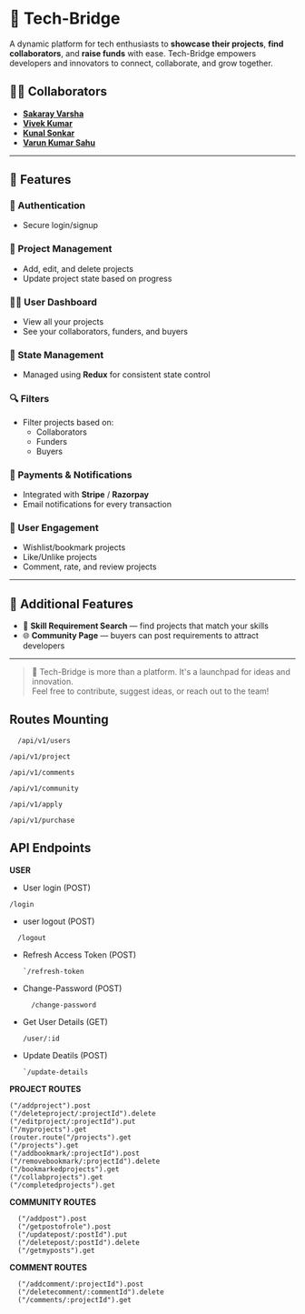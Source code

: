 # 🚀 Tech-Bridge

A dynamic platform for tech enthusiasts to **showcase their projects**, **find collaborators**, and **raise funds** with ease. Tech-Bridge empowers developers and innovators to connect, collaborate, and grow together.

## 👨‍💻 Collaborators


- [**Sakaray Varsha**](https://github.com/Varshasakaray)  
- [**Vivek Kumar**](https://github.com/thefearlesscoder)  
- [**Kunal Sonkar**](https://github.com/Kunalsonkar07)  
- [**Varun Kumar Sahu**](https://github.com/vks-07)

---

## 🌟 Features

### 🔐 Authentication
- Secure login/signup

### 🧰 Project Management
- Add, edit, and delete projects  
- Update project state based on progress

### 🧑‍💼 User Dashboard
- View all your projects  
- See your collaborators, funders, and buyers

### 🧠 State Management
- Managed using **Redux** for consistent state control

### 🔍 Filters
- Filter projects based on:
  - Collaborators
  - Funders
  - Buyers

### 💸 Payments & Notifications
- Integrated with **Stripe** / **Razorpay**
- Email notifications for every transaction

### 💖 User Engagement
- Wishlist/bookmark projects  
- Like/Unlike projects  
- Comment, rate, and review projects

---

## 🧪 Additional Features

- 🔎 **Skill Requirement Search** — find projects that match your skills  
- 🌐 **Community Page** — buyers can post requirements to attract developers

---

> 🎯 Tech-Bridge is more than a platform. It's a launchpad for ideas and innovation.  
Feel free to contribute, suggest ideas, or reach out to the team!

## Routes Mounting
```
  /api/v1/users
```
```
/api/v1/project
```
```
/api/v1/comments
```
```
/api/v1/community
```
```
/api/v1/apply
```
```
/api/v1/purchase
```

## API Endpoints

**USER**

- User login (POST)
```
/login
```
- user logout (POST)
```
  /logout
```
- Refresh Access Token (POST)
  ```
  `/refresh-token
  ```
- Change-Password (POST)
  ```
    /change-password
  ```
- Get User Details (GET)
  ```
  /user/:id
  ```
- Update Deatils (POST)
    ```
    `/update-details
    ```
**PROJECT ROUTES**

```
("/addproject").post
("/deleteproject/:projectId").delete
("/editproject/:projectId").put
("/myprojects").get
(router.route("/projects").get
("/projects").get
("/addbookmark/:projectId").post
("/removebookmark/:projectId").delete
("/bookmarkedprojects").get
("/collabprojects").get
("/completedprojects").get
```

**COMMUNITY ROUTES**

```
  ("/addpost").post
  ("/getpostofrole").post
  ("/updatepost/:postId").put
  ("/deletepost/:postId").delete
  ("/getmyposts").get
```
**COMMENT ROUTES**

```
  ("/addcomment/:projectId").post
  ("/deletecomment/:commentId").delete
  ("/comments/:projectId").get
```

